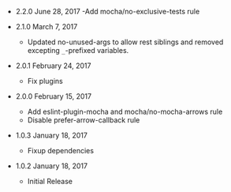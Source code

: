 * 2.2.0 June 28, 2017
  -Add mocha/no-exclusive-tests rule

* 2.1.0 March 7, 2017
  - Updated no-unused-args to allow rest siblings and removed excepting `_`-prefixed variables.

* 2.0.1 February 24, 2017
  - Fix plugins

* 2.0.0 February 15, 2017
  - Add eslint-plugin-mocha and mocha/no-mocha-arrows rule
  - Disable prefer-arrow-callback rule

* 1.0.3 January 18, 2017
  - Fixup dependencies

* 1.0.2 January 18, 2017
  - Initial Release

